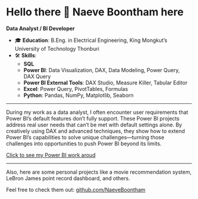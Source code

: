 # Hello there 👋 Naeve Boontham here  
**Data Analyst / BI Developer**

- 🎓 **Education**: B.Eng. in Electrical Engineering, King Mongkut’s University of Technology Thonburi  
- 🛠️ **Skills**:
  - **SQL**
  - **Power BI**: Data Visualization, DAX, Data Modeling, Power Query, DAX Query
  - **Power BI External Tools**: DAX Studio, Measure Killer, Tabular Editor
  - **Excel**: Power Query, PivotTables, Formulas
  - **Python**: Pandas, NumPy, Matplotlib, Seaborn

---

During my work as a data analyst, I often encounter user requirements that Power BI’s default features don’t fully support. These Power BI projects address real user needs that can’t be met with default settings alone. By creatively using DAX and advanced techniques, they show how to extend Power BI’s capabilities to solve unique challenges—turning those challenges into opportunities to push Power BI beyond its limits.

[Click to see my Power BI work aroud](https://github.com/NaeveBoontham/Power-BI)

---

Also, here are some personal projects like a movie recommendation system, LeBron James point record dashboard, and others.

Feel free to check them out: [github.com/NaeveBoontham](https://github.com/NaeveBoontham)
